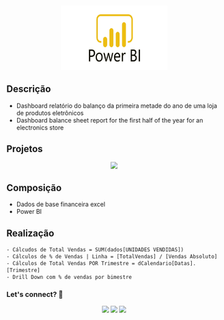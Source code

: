 <div align="center">
  <img src="https://github.com/Raii-Azevedo/ProjetosBI/blob/master/Power-Bi-Logo-PNG.png" width="250" height = "150">
</div>

## Descrição
- Dashboard relatório do balanço da primeira metade do ano de uma loja de produtos eletrônicos
- Dashboard balance sheet report for the first half of the year for an electronics store


## Projetos
<div align="center">
  <img src="https://github.com/Raii-Azevedo/ProjetosBI/blob/master/Performance%20de%20Vendas/GERAL.gif" width="600">
</div>


## Composição
- Dados de base financeira excel
- Power BI


## Realização
    - Cálcudos de Total Vendas = SUM(dados[UNIDADES VENDIDAS])
    - Cálculos de % de Vendas | Linha = [TotalVendas] / [Vendas Absoluto]
    - Cálculos de Total Vendas POR Trimestre = dCalendario[Datas].[Trimestre]
    - Drill Down com % de vendas por bimestre

  ### Let's connect? 🤝
  <div>
    <p align="center">
      <a href="https://www.linkedin.com/in/raissa-azevedo-555893120/"><img src="https://img.shields.io/badge/-LinkedIn-0077B5?style=flat&logo=Linkedin&logoColor=white"/></a>
      <a href="https://twitter.com/Raiissa_Azevedo"><img src="https://img.shields.io/badge/-Twitter-%231DA1F2?style=flat&logo=twitter&logoColor=white"/></a>
      <a href="https://www.instagram.com/raiissa.azevedo/"><img src="https://img.shields.io/badge/-Instagram-E4405F?style=flat&logo=instagram&logoColor=white"/></a>
  </p> </div></div>
</div>
